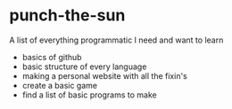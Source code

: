 # punch-the-sun
A list of everything programmatic I need and want to learn
- basics of github
- basic structure of every language
- making a personal website with all the fixin's
- create a basic game
- find a list of basic programs to make 
